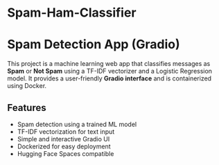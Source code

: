 # Spam-Ham-Classifier
# Spam Detection App (Gradio)

This project is a machine learning web app that classifies messages as **Spam** or **Not Spam** using a TF-IDF vectorizer and a Logistic Regression model. It provides a user-friendly **Gradio interface** and is containerized using Docker.


## Features

- Spam detection using a trained ML model
- TF-IDF vectorization for text input
- Simple and interactive Gradio UI
- Dockerized for easy deployment
- Hugging Face Spaces compatible
